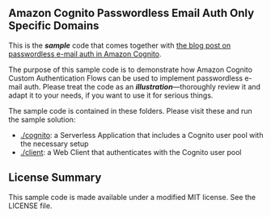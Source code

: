 ## Amazon Cognito Passwordless Email Auth Only Specific Domains

This is the _**sample**_ code that comes together with [the blog post on passwordless e-mail auth in Amazon Cognito](https://aws.amazon.com/blogs/mobile/implementing-passwordless-email-authentication-with-amazon-cognito/).

The purpose of this sample code is to demonstrate how Amazon Cognito Custom Authentication Flows can be used to implement passwordless e-mail auth. Please treat the code as an _**illustration**_––thoroughly review it and adapt it to your needs, if you want to use it for serious things.

The sample code is contained in these folders. Please visit these and run the sample solution:

- [./cognito](./cognito): a Serverless Application that includes a Cognito user pool with the necessary setup
- [./client](./client): a Web Client that authenticates with the Cognito user pool

## License Summary

This sample code is made available under a modified MIT license. See the LICENSE file.
